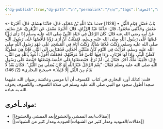 ```yaml
---
{"dg-publish":true,"dg-path":"\n","permalink":"/\n/","tags":["الصلاة","الخوف"],"noteIcon":"","created":"2025-01-08T13:42:20.213+02:00","updated":"2025-07-29T14:17:25.121+03:00"}
---
```


«- بَابُ فَضْلِ قِيَامِ اللَّيْلِ
• [1128] حدثنا عَبْدُ اللَّهِ بْنُ مُحَمَّدٍ، قَالَ: حَدَّثَنَا هِشَامٌ، قَالَ: أَخْبَرَنَا مَعْمَرٌ، وحَدَّثَنِي مَحْمُودٌ، قَالَ: حَدَّثَنَا عَبْدُ الرَّزَّاقِ، قَالَ: أَخْبَرَنَا مَعْمَرٌ، عَنِ الزُّهْرِيِّ، عَنْ سَالِمٍ، عَنْ أَبِيهِ رضي الله عنه قَالَ: كَانَ الرَّجُلُ فِي حَيَاةِ النَّبِيِّ صلى الله عليه وسلم إِذَا رَأَى رُؤْيَا قَصَّهَا عَلَى رَسُولِ اللَّهِ صلى الله عليه وسلم، فَتَمَنَّيْتُ أَنْ أَرَى رُؤْيَا فَأَقُصَّهَا عَلَى رَسُولِ اللَّهِ صلى الله عليه وسلم، وَكُنْتُ غُلَامًا شَابًّا، وَكُنْتُ أَنَامُ فِي الْمَسْجِدِ عَلَى عَهْدِ رَسُولِ اللَّهِ صلى الله عليه وسلم، فَرَأَيْتُ فِي النَّوْمِ كَأَنَّ مَلَكَيْنِ أَخَذَانِي فَذَهَبَا بِي إِلَى النَّارِ، فَإِذَا هِيَ مَطْوِيَّةٌ كَطَيِّ الْبِئْرِ، وَإِذَا لَهَا قَرْنَانِ، وَإِذَا فِيهَا أُنَاسٌ قَدْ عَرَفْتُهُمْ، فَجَعَلْتُ أَقُولُ: أَعُوذُ بِاللَّهِ مِنَ النَّارِ، قَالَ: فَلَقِيَنَا مَلَكٌ آخَرُ، فَقَالَ لِي: لَمْ تُرَعْ، فَقَصَصْتُهَا عَلَى حَفْصَةَ،فَقَصَّتْهَا حَفْصَةُ عَلَى رَسُولِ اللَّهِ صلى الله عليه وسلم فَقَالَ: "نِعْمَ الرَّجُلُ عَبْدُ اللَّهِ لَوْ كَانَ يُصَلِّي مِنَ اللَّيْلِ". فَكَانَ بَعْدُ لَا يَنَامُ مِنَ اللَّيْلِ إِلَّا قَلِيلًا.»
«صحيح البخاري» (2/ 146)

قلت: كذلك أورد البخاري في كتاب الكسوف أن أبا موسى وعائشة رضوان الله عليهما سجدا أطول سجود مع النبي صلى الله عليه وسلم في صلاة الكسوف، والكسوف يخوف الله به عباده.



## مواد ـأخرى:
- [[مقالات/بعد الممشى والخشوع\|بعد الممشى والخشوع]]
- [[مقالات/العبودية ومدار كثير من الشبهات\|العبودية ومدار كثير من الشبهات]]
